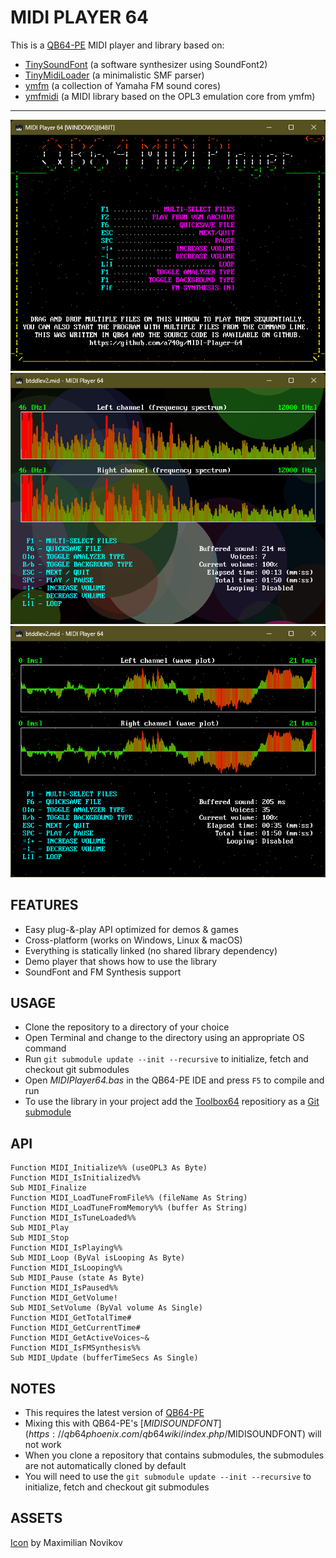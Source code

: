 # MIDI PLAYER 64

This is a [QB64-PE](https://github.com/QB64-Phoenix-Edition/QB64pe) MIDI player and library based on:

- [TinySoundFont](https://github.com/schellingb/TinySoundFont) (a software synthesizer using SoundFont2)
- [TinyMidiLoader](https://github.com/schellingb/TinySoundFont) (a minimalistic SMF parser)
- [ymfm](https://github.com/aaronsgiles/ymfm) (a collection of Yamaha FM sound cores)
- [ymfmidi](https://github.com/devinacker/ymfmidi) (a MIDI library based on the OPL3 emulation core from ymfm)

---
![Screenshot 1](screenshots/Screenshot1.png)
![Screenshot 2](screenshots/Screenshot2.png)
![Screenshot 3](screenshots/Screenshot3.png)

## FEATURES

- Easy plug-&-play API optimized for demos & games
- Cross-platform (works on Windows, Linux & macOS)
- Everything is statically linked (no shared library dependency)
- Demo player that shows how to use the library
- SoundFont and FM Synthesis support

## USAGE

- Clone the repository to a directory of your choice
- Open Terminal and change to the directory using an appropriate OS command
- Run `git submodule update --init --recursive` to initialize, fetch and checkout git submodules
- Open *MIDIPlayer64.bas* in the QB64-PE IDE and press `F5` to compile and run
- To use the library in your project add the [Toolbox64](https://github.com/a740g/Toolbox64) repositiory as a [Git submodule](https://git-scm.com/book/en/v2/Git-Tools-Submodules)

## API

```VB
Function MIDI_Initialize%% (useOPL3 As Byte)
Function MIDI_IsInitialized%%
Sub MIDI_Finalize
Function MIDI_LoadTuneFromFile%% (fileName As String)
Function MIDI_LoadTuneFromMemory%% (buffer As String)
Function MIDI_IsTuneLoaded%%
Sub MIDI_Play
Sub MIDI_Stop
Function MIDI_IsPlaying%%
Sub MIDI_Loop (ByVal isLooping As Byte)
Function MIDI_IsLooping%%
Sub MIDI_Pause (state As Byte)
Function MIDI_IsPaused%%
Function MIDI_GetVolume!
Sub MIDI_SetVolume (ByVal volume As Single)
Function MIDI_GetTotalTime#
Function MIDI_GetCurrentTime#
Function MIDI_GetActiveVoices~&
Function MIDI_IsFMSynthesis%%
Sub MIDI_Update (bufferTimeSecs As Single)
```

## NOTES

- This requires the latest version of [QB64-PE](https://github.com/QB64-Phoenix-Edition/QB64pe/releases/latest)
- Mixing this with QB64-PE's [$MIDISOUNDFONT](https://qb64phoenix.com/qb64wiki/index.php/$MIDISOUNDFONT) will not work
- When you clone a repository that contains submodules, the submodules are not automatically cloned by default
- You will need to use the `git submodule update --init --recursive` to initialize, fetch and checkout git submodules

## ASSETS

[Icon](https://iconarchive.com/artist/studiomx.html) by Maximilian Novikov

